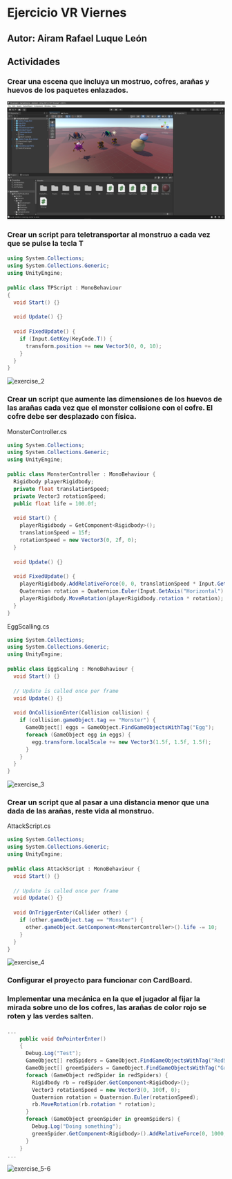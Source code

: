 # Ejercicio VR Viernes

## Autor: Airam Rafael Luque León

## Actividades

### Crear una escena que incluya un mostruo, cofres, arañas y huevos de los paquetes enlazados.

![exercise1](/img/1.jpg)

### Crear un script para teletransportar al monstruo a cada vez que se pulse la tecla T

```csharp
using System.Collections;
using System.Collections.Generic;
using UnityEngine;

public class TPScript : MonoBehaviour
{
  void Start() {}

  void Update() {}

  void FixedUpdate() {
    if (Input.GetKey(KeyCode.T)) {
      transform.position += new Vector3(0, 0, 10);
    }
  }
}
```

![exercise_2](/img/2.gif)

### Crear un script que aumente las dimensiones de los huevos de las arañas cada vez que el monster colisione con el cofre. El cofre debe ser desplazado con física.

MonsterController.cs
```csharp
using System.Collections;
using System.Collections.Generic;
using UnityEngine;

public class MonsterController : MonoBehaviour {
  Rigidbody playerRigidbody;
  private float translationSpeed;
  private Vector3 rotationSpeed;
  public float life = 100.0f;

  void Start() {
    playerRigidbody = GetComponent<Rigidbody>();
    translationSpeed = 15f;
    rotationSpeed = new Vector3(0, 2f, 0);
  }

  void Update() {}

  void FixedUpdate() {
    playerRigidbody.AddRelativeForce(0, 0, translationSpeed * Input.GetAxis("Vertical"));
    Quaternion rotation = Quaternion.Euler(Input.GetAxis("Horizontal") * rotationSpeed);
    playerRigidbody.MoveRotation(playerRigidbody.rotation * rotation);
  }
}
```

EggScalling.cs
```csharp
using System.Collections;
using System.Collections.Generic;
using UnityEngine;

public class EggScaling : MonoBehaviour {
  void Start() {}

  // Update is called once per frame
  void Update() {}

  void OnCollisionEnter(Collision collision) {
    if (collision.gameObject.tag == "Monster") {
      GameObject[] eggs = GameObject.FindGameObjectsWithTag("Egg");
      foreach (GameObject egg in eggs) {
        egg.transform.localScale += new Vector3(1.5f, 1.5f, 1.5f);
      }
    }
  }
}
```

![exercise_3](/img/3.gif)

### Crear un script que al pasar a una distancia menor que una dada de las arañas, reste vida al monstruo.

AttackScript.cs
```csharp
using System.Collections;
using System.Collections.Generic;
using UnityEngine;

public class AttackScript : MonoBehaviour {
  void Start() {}

  // Update is called once per frame
  void Update() {}

  void OnTriggerEnter(Collider other) {
    if (other.gameObject.tag == "Monster") {
      other.gameObject.GetComponent<MonsterController>().life -= 10;
    }
  }
}
```

![exercise_4](/img/4.gif)

### Configurar el proyecto para funcionar con CardBoard. 

### Implementar una mecánica en la que el jugador al fijar la mirada sobre uno de los cofres, las arañas de color rojo se roten y las verdes salten.

```csharp
...
    public void OnPointerEnter()
    {
      Debug.Log("Test");
      GameObject[] redSpiders = GameObject.FindGameObjectsWithTag("RedSpider");
      GameObject[] greemSpiders = GameObject.FindGameObjectsWithTag("GreenSpider");
      foreach (GameObject redSpider in redSpiders) {
        Rigidbody rb = redSpider.GetComponent<Rigidbody>();
        Vector3 rotationSpeed = new Vector3(0, 100f, 0);
        Quaternion rotation = Quaternion.Euler(rotationSpeed);
        rb.MoveRotation(rb.rotation * rotation);
      }
      foreach (GameObject greenSpider in greemSpiders) {
        Debug.Log("Doing something");
        greenSpider.GetComponent<Rigidbody>().AddRelativeForce(0, 1000, 0);
      }
    }
...
```

![exercise_5-6](/img/5-6.gif)

